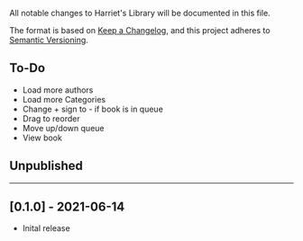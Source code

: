 All notable changes to Harriet's Library will be documented in this file.

The format is based on [Keep a Changelog](https://keepachangelog.com/en/1.0.0/),
and this project adheres to [Semantic Versioning](https://semver.org/spec/v2.0.0.html).

## To-Do

- Load more authors
- Load more Categories
- Change + sign to - if book is in queue
- Drag to reorder
- Move up/down queue
- View book

## Unpublished



---

## [0.1.0] - 2021-06-14

 - Inital release
